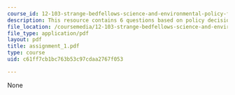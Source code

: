 ```yaml
---
course_id: 12-103-strange-bedfellows-science-and-environmental-policy-fall-2005
description: This resource contains 6 questions based on policy decision.
file_location: /coursemedia/12-103-strange-bedfellows-science-and-environmental-policy-fall-2005/c61ff7cb1bc763b53c97cdaa2767f053_assignment_1.pdf
file_type: application/pdf
layout: pdf
title: assignment_1.pdf
type: course
uid: c61ff7cb1bc763b53c97cdaa2767f053

---
```

None